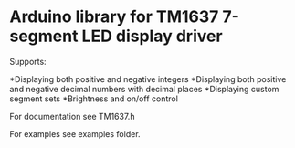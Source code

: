 # Arduino library for TM1637 7-segment LED display driver

Supports:

*Displaying both positive and negative integers
*Displaying both positive and negative decimal numbers with decimal places
*Displaying custom segment sets
*Brightness and on/off control

For documentation see TM1637.h

For examples see examples folder.
